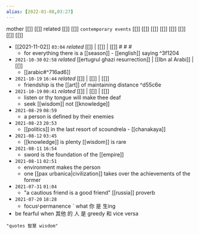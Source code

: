 ```yaml
---
alias: [2022-01-08,03:27]
---
```

 mother [[]] [[]]
 related [[]] [[]]
 `contemporary events` [[]] [[]] [[]] [[]] [[]] [[]] [[]] [[]]

- [[2021-11-02]] `03:04` _related_ [[]] | [[]] | [[]] # # #
	- for everything there is a [[season]] - [[english]] saying ^3f1204
- `2021-10-30`  `02:58` _related_ [[ertugrul ghazi resurrection]] | [[Ibn al Arabi]] | [[]]
	- [[arabic#^716ad6]]
- `2021-10-19`  `16:44` _related_ [[]] | [[]] | [[]]
	- friendship is the [[art]] of maintaining distance ^d55c6e
- `2021-10-19`  `00:41` _related_ [[]] | [[]] | [[]]
	- listen or thy tongue will make thee deaf
	- seek [[wisdom]] not [[knowledge]]
- `2021-08-29`  `08:59`
	- a person is defined by their enemies
- `2021-08-23`  `20:53`
	- [[politics]] in the last resort of scoundrela - [[chanakaya]]
- `2021-08-12`  `03:45`
	- [[knowledge]] is plenty [[wisdom]] is rare
- `2021-08-11`  `16:54`
	- sword is the foundation of the [[empire]]
- `2021-08-11`  `02:51`
	- environment makes the person
	- one [[pax urbanica|civilization]] takes over the achievements of the former
- `2021-07-31`  `01:04`
	- "a cautious friend is a good friend" [[russia]] proverb
- `2021-07-20`  `18:28`
	- focusᒻpermanence ˋ what 你 是 生ing
- be fearful when 其他 的 人 是 greedy 和 vice versa

```query 2021-10-19 00:41
"quotes 智慧 wisdom"
```